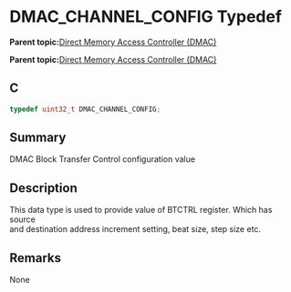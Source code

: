 # DMAC\_CHANNEL\_CONFIG Typedef

**Parent topic:**[Direct Memory Access Controller \(DMAC\)](GUID-BC288F92-E404-40EC-B68F-833F6E346C3F.md)

**Parent topic:**[Direct Memory Access Controller \(DMAC\)](GUID-725BAB37-D872-43F1-818D-6350B9533DF3.md)

## C

```c
typedef uint32_t DMAC_CHANNEL_CONFIG;
```

## Summary

DMAC Block Transfer Control configuration value

## Description

This data type is used to provide value of BTCTRL register. Which has source<br />and destination address increment setting, beat size, step size etc.

## Remarks

None

